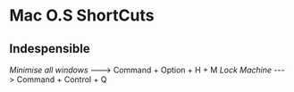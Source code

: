 # Mac O.S ShortCuts


## Indespensible 

*Minimise all windows* --->
Command + Option + H + M 
*Lock Machine* ---> Command + Control + Q
